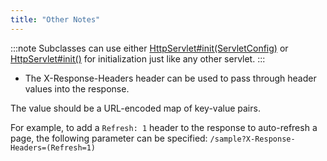 ```yaml
---
title: "Other Notes"
---
```


:::note
Subclasses can use either [HttpServlet#init(ServletConfig)]({{API_DOCS}}/jakarta/servlet/http/HttpServlet.html#init(ServletConfig))
or [HttpServlet#init()]({{API_DOCS}}/jakarta/servlet/http/HttpServlet.html#init()) for initialization just like any other servlet.
:::

- The X-Response-Headers header can be used to pass through header values into the response.

The value should be a URL-encoded map of key-value pairs.

For example, to add a `Refresh: 1` header to the response to auto-refresh a page, the following parameter can be specified:  `/sample?X-Response-Headers=(Refresh=1)`
